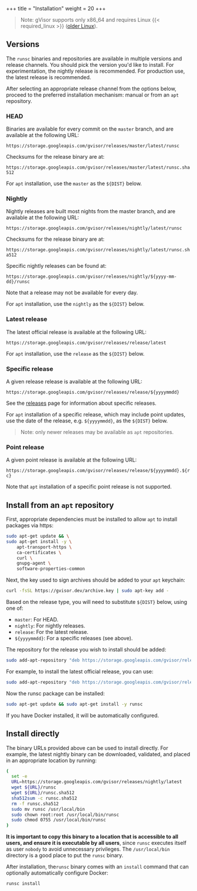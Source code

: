 +++
title = "Installation"
weight = 20
+++

> Note: gVisor supports only x86\_64 and requires Linux {{< required_linux >}}
> ([older Linux][old-linux]).

## Versions

The `runsc` binaries and repositories are available in multiple versions and
release channels. You should pick the version you'd like to install. For
experimentation, the nightly release is recommended. For production use, the
latest release is recommended.

After selecting an appropriate release channel from the options below, proceed
to the preferred installation mechanism: manual or from an `apt` repository.

### HEAD

Binaries are available for every commit on the `master` branch, and are
available at the following URL:

   `https://storage.googleapis.com/gvisor/releases/master/latest/runsc`

Checksums for the release binary are at:

   `https://storage.googleapis.com/gvisor/releases/master/latest/runsc.sha512`

For `apt` installation, use the `master` as the `${DIST}` below.

### Nightly

Nightly releases are built most nights from the master branch, and are available
at the following URL:

   `https://storage.googleapis.com/gvisor/releases/nightly/latest/runsc`

Checksums for the release binary are at:

   `https://storage.googleapis.com/gvisor/releases/nightly/latest/runsc.sha512`

Specific nightly releases can be found at:

   `https://storage.googleapis.com/gvisor/releases/nightly/${yyyy-mm-dd}/runsc`

Note that a release may not be available for every day.

For `apt` installation, use the `nightly` as the `${DIST}` below.

### Latest release

The latest official release is available at the following URL:

   `https://storage.googleapis.com/gvisor/releases/release/latest`

For `apt` installation, use the `release` as the `${DIST}` below.

### Specific release

A given release release is available at the following URL:

  `https://storage.googleapis.com/gvisor/releases/release/${yyyymmdd}`

See the [releases][releases] page for information about specific releases.

For `apt` installation of a specific release, which may include point updates,
use the date of the release, e.g. `${yyyymmdd}`, as the `${DIST}` below.

> Note: only newer releases may be available as `apt` repositories.

### Point release

A given point release is available at the following URL:

  `https://storage.googleapis.com/gvisor/releases/release/${yyyymmdd}.${rc}`

Note that `apt` installation of a specific point release is not supported.

## Install from an `apt` repository

First, appropriate dependencies must be installed to allow `apt` to install
packages via https:

```bash
sudo apt-get update && \
sudo apt-get install -y \
    apt-transport-https \
    ca-certificates \
    curl \
    gnupg-agent \
    software-properties-common
```

Next, the key used to sign archives should be added to your `apt` keychain:

```bash
curl -fsSL https://gvisor.dev/archive.key | sudo apt-key add -
```

Based on the release type, you will need to substitute `${DIST}` below, using
one of:

 * `master`: For HEAD.
 * `nightly`: For nightly releases.
 * `release`: For the latest release.
 * `${yyyymmdd}`: For a specific releases (see above).

The repository for the release you wish to install should be added:

```bash
sudo add-apt-repository "deb https://storage.googleapis.com/gvisor/releases ${DIST} main"
```

For example, to install the latest official release, you can use:

```bash
sudo add-apt-repository "deb https://storage.googleapis.com/gvisor/releases release main"
```

Now the runsc package can be installed:

```bash
sudo apt-get update && sudo apt-get install -y runsc
```

If you have Docker installed, it will be automatically configured.

## Install directly

The binary URLs provided above can be used to install directly. For example, the
latest nightly binary can be downloaded, validated, and placed in an appropriate
location by running:

```bash
(
  set -e
  URL=https://storage.googleapis.com/gvisor/releases/nightly/latest
  wget ${URL}/runsc
  wget ${URL}/runsc.sha512
  sha512sum -c runsc.sha512
  rm -f runsc.sha512
  sudo mv runsc /usr/local/bin
  sudo chown root:root /usr/local/bin/runsc
  sudo chmod 0755 /usr/local/bin/runsc
)
```

**It is important to copy this binary to a location that is accessible to all
users, and ensure it is executable by all users**, since `runsc` executes itself
as user `nobody` to avoid unnecessary privileges. The `/usr/local/bin` directory
is a good place to put the `runsc` binary.

After installation, the`runsc` binary comes with an `install` command that can
optionally automatically configure Docker:

```bash
runsc install
```

[latest-nightly]: https://storage.googleapis.com/gvisor/releases/nightly/latest/runsc

[latest-hash]: https://storage.googleapis.com/gvisor/releases/nightly/latest/runsc.sha512

[oci]: https://www.opencontainers.org

[old-linux]: /docs/user_guide/networking/#gso

[releases]: https://github.com/google/gvisor/releases

